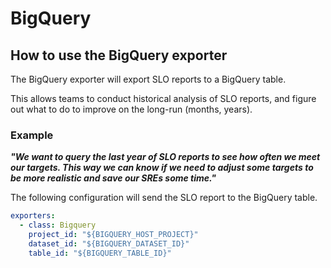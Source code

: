 # BigQuery

## How to use the BigQuery exporter

The BigQuery exporter will export SLO reports to a BigQuery table.

This allows teams to conduct historical analysis of SLO reports, and figure out what to do to improve on the long-run (months, years).

### Example

***"We want to query the last year of SLO reports to see how often we meet our targets. This way we can know if we need to adjust some targets to be more realistic and save our SREs some time."***

The following configuration will send the SLO report to the BigQuery table.

```yaml
exporters:
  - class: Bigquery
    project_id: "${BIGQUERY_HOST_PROJECT}"
    dataset_id: "${BIGQUERY_DATASET_ID}"
    table_id: "${BIGQUERY_TABLE_ID}"
```
